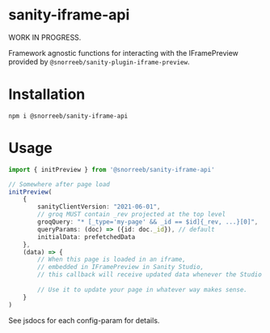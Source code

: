 # sanity-iframe-api

WORK IN PROGRESS.

Framework agnostic functions for interacting with
the IFramePreview provided by
`@snorreeb/sanity-plugin-iframe-preview`.


# Installation

`npm i @snorreeb/sanity-iframe-api`

# Usage

```ts
import { initPreview } from '@snorreeb/sanity-iframe-api'

// Somewhere after page load
initPreview(
    {
        sanityClientVersion: "2021-06-01",
        // groq MUST contain _rev projected at the top level
        groqQuery: "* [_type='my-page' && _id == $id]{_rev, ...}[0]",
        queryParams: (doc) => ({id: doc._id}), // default
        initialData: prefetchedData
    },
    (data) => {
        // When this page is loaded in an iframe, 
        // embedded in IFramePreview in Sanity Studio,
        // this callback will receive updated data whenever the Studio makes edits.
        
        // Use it to update your page in whatever way makes sense.
    }
)
```

See jsdocs for each config-param for details.
